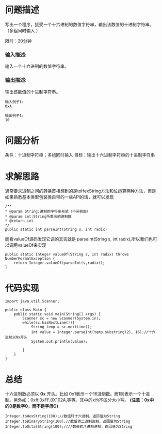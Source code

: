 # 问题描述
写出一个程序，接受一个十六进制的数值字符串，输出该数值的十进制字符串。（多组同时输入 ）

限时：20分钟

### 输入描述:
输入一个十六进制的数值字符串。

### 输出描述:
输出该数值的十进制字符串。


```
输入例子1:
0xA

输出例子1:
10
```
# 问题分析
条件：十进制字符串；多组同时输入
目标：输出十六进制字符串的十进制字符串

# 求解思路
通常要求进制之间的转换首相想到的是toHexString方法和位运算两种方法，但是如果熟悉基本类型包装类自带的一些API的话，就可以发现

```
/**
* @param String:进制的字符串形式（不带前缀）
* @param int:String所表示的进制数
* @return int
*/
public static int parseInt(String s, int radix)

```
而看valueOf源码发现它调的其实就是 parseInt(String s, int radix),所以我们也可以调用valueOf来实现

```
public static Integer valueOf(String s, int radix) throws NumberFormatException {
    return Integer.valueOf(parseInt(s,radix));
}
```


# 代码实现

```
import java.util.Scanner;

public class Main {
    public static void main(String[] args) {
        Scanner sc = new Scanner(System.in);
        while(sc.hasNextLine()){
            String temp = sc.nextLine();
            int value = Integer.parseInt(temp.substring(2), 16);//十六进制以0x开头
            System.out.println(value);

        }
    }
}
```

# 总结
十六进制数必须以 **0x** 开头。比如   0x1表示一个16进制数。而1则表示一个十进制。另外如：0xff,0xFF,0X102A,等等。其中的x也不区分大小写。 **(注意：0x中的0是数字0，而不是字母O)**


```
Integer.toHexString(100);//数值转十六进制，返回值为String
Integer.toBinaryString(100);//数值转二进制进制，返回值为String
Integer.toOctalString(100);////数值转八进制进制，返回值为String
```
